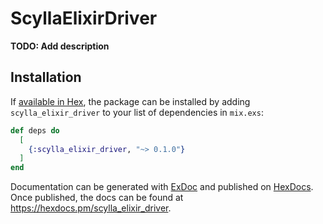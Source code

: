 # ScyllaElixirDriver

**TODO: Add description**

## Installation

If [available in Hex](https://hex.pm/docs/publish), the package can be installed
by adding `scylla_elixir_driver` to your list of dependencies in `mix.exs`:

```elixir
def deps do
  [
    {:scylla_elixir_driver, "~> 0.1.0"}
  ]
end
```

Documentation can be generated with [ExDoc](https://github.com/elixir-lang/ex_doc)
and published on [HexDocs](https://hexdocs.pm). Once published, the docs can
be found at <https://hexdocs.pm/scylla_elixir_driver>.


